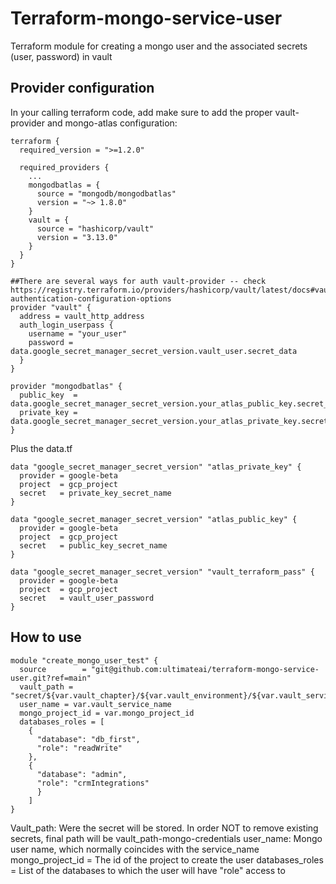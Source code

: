 # Terraform-mongo-service-user

Terraform module for creating a mongo user and the associated secrets (user, password) in vault

## Provider configuration

In your calling terraform code, add make sure to add the proper vault-provider and mongo-atlas configuration: 

```
terraform {
  required_version = ">=1.2.0"

  required_providers {
    ...
    mongodbatlas = {
      source = "mongodb/mongodbatlas"
      version = "~> 1.8.0"
    }
    vault = {
      source = "hashicorp/vault"
      version = "3.13.0"
    }
  }
}

##There are several ways for auth vault-provider -- check https://registry.terraform.io/providers/hashicorp/vault/latest/docs#vault-authentication-configuration-options
provider "vault" {
  address = vault_http_address
  auth_login_userpass {
    username = "your_user"
    password = data.google_secret_manager_secret_version.vault_user.secret_data
  }
}

provider "mongodbatlas" {
  public_key  = data.google_secret_manager_secret_version.your_atlas_public_key.secret_data
  private_key = data.google_secret_manager_secret_version.your_atlas_private_key.secret_data
}

```

Plus the data.tf

```
data "google_secret_manager_secret_version" "atlas_private_key" {
  provider = google-beta
  project  = gcp_project
  secret   = private_key_secret_name
}

data "google_secret_manager_secret_version" "atlas_public_key" {
  provider = google-beta
  project  = gcp_project
  secret   = public_key_secret_name
}

data "google_secret_manager_secret_version" "vault_terraform_pass" {
  provider = google-beta
  project  = gcp_project
  secret   = vault_user_password
}
```

## How to use

```
module "create_mongo_user_test" {
  source        = "git@github.com:ultimateai/terraform-mongo-service-user.git?ref=main"
  vault_path = "secret/${var.vault_chapter}/${var.vault_environment}/${var.vault_service_name}"
  user_name = var.vault_service_name
  mongo_project_id = var.mongo_project_id
  databases_roles = [
    {
      "database": "db_first",
      "role": "readWrite"
    },
    {
      "database": "admin",
      "role": "crmIntegrations"
      }
    ]
}
```

Vault_path: Were the secret will be stored. In order NOT to remove existing secrets, final path will be vault_path-mongo-credentials
user_name: Mongo user name, which normally coincides with the service_name
mongo_project_id = The id of the project to create the user
databases_roles = List of the databases to which the user will have "role" access to

